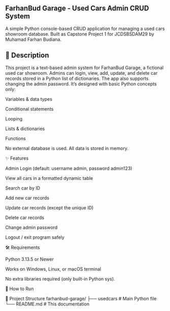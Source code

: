 ## FarhanBud Garage - Used Cars Admin CRUD System

   A simple Python console-based CRUD application for managing a used cars showroom database.
   Built as Capstone Project 1 for JCDSBSDAM29 by Muhamad Farhan Budiana.

## 📖 Description

This project is a text-based admin system for FarhanBud Garage, a fictional used car showroom.
Admins can login, view, add, update, and delete car records stored in a Python list of dictionaries.
The app also supports changing the admin password.
It’s designed with basic Python concepts only:

Variables & data types

Conditional statements

Looping

Lists & dictionaries

Functions

No external database is used. All data is stored in memory.

✨ Features

Admin Login (default: username admin, password admin123)

View all cars in a formatted dynamic table

Search car by ID

Add new car records

Update car records (except the unique ID)

Delete car records

Change admin password

Logout / exit program safely

🛠️ Requirements

Python 3.13.5 or Newer

Works on Windows, Linux, or macOS terminal

No extra libraries required (only built-in Python sys).

🚀 How to Run

📂 Project Structure
farhanbud-garage/
├── usedcars   # Main Python file
└── README.md             # This documentation

